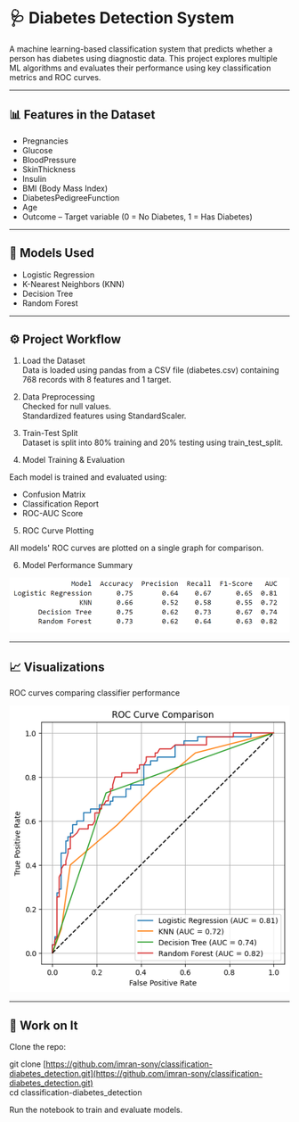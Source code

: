 # 🩺 Diabetes Detection System

A machine learning-based classification system that predicts whether a person has diabetes using diagnostic data. This project explores multiple ML algorithms and evaluates their performance using key classification metrics and ROC curves.

---

## 📊 Features in the Dataset

- Pregnancies  
- Glucose  
- BloodPressure  
- SkinThickness  
- Insulin  
- BMI (Body Mass Index)  
- DiabetesPedigreeFunction  
- Age  
- Outcome – Target variable (0 = No Diabetes, 1 = Has Diabetes)

---

## 🧠 Models Used

- Logistic Regression  
- K-Nearest Neighbors (KNN)  
- Decision Tree  
- Random Forest  

---

## ⚙️ Project Workflow
1. Load the Dataset   
Data is loaded using pandas from a CSV file (diabetes.csv) containing 768 records with 8 features and 1 target.

3. Data Preprocessing  
Checked for null values.  
Standardized features using StandardScaler.  

3. Train-Test Split  
Dataset is split into 80% training and 20% testing using train_test_split.  

4. Model Training & Evaluation  

  Each model is trained and evaluated using:  
- Confusion Matrix  
- Classification Report  
- ROC-AUC Score  

5. ROC Curve Plotting  

All models' ROC curves are plotted on a single graph for comparison.

6. Model Performance Summary  

![Result](./Result.png)

---

## 📈 Visualizations

ROC curves comparing classifier performance  

![Output](./Output.png)

---

## 🚀 Work on It

Clone the repo:  

git clone [https://github.com/imran-sony/classification-diabetes_detection.git](https://github.com/imran-sony/classification-diabetes_detection.git)  
cd classification-diabetes_detection


Run the notebook to train and evaluate models.
